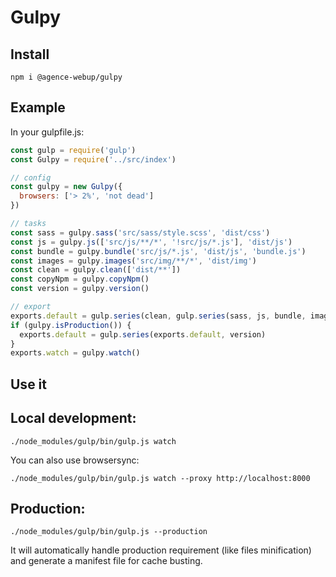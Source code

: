 # Gulpy

## Install

```shell
npm i @agence-webup/gulpy
```

## Example

In your gulpfile.js:

```js
const gulp = require('gulp')
const Gulpy = require('../src/index')

// config
const gulpy = new Gulpy({
  browsers: ['> 2%', 'not dead']
})

// tasks
const sass = gulpy.sass('src/sass/style.scss', 'dist/css')
const js = gulpy.js(['src/js/**/*', '!src/js/*.js'], 'dist/js')
const bundle = gulpy.bundle('src/js/*.js', 'dist/js', 'bundle.js')
const images = gulpy.images('src/img/**/*', 'dist/img')
const clean = gulpy.clean(['dist/**'])
const copyNpm = gulpy.copyNpm()
const version = gulpy.version()

// export
exports.default = gulp.series(clean, gulp.series(sass, js, bundle, images, copyNpm))
if (gulpy.isProduction()) {
  exports.default = gulp.series(exports.default, version)
}
exports.watch = gulpy.watch()
```

## Use it

## Local development:

```
./node_modules/gulp/bin/gulp.js watch
```

You can also use browsersync:

```
./node_modules/gulp/bin/gulp.js watch --proxy http://localhost:8000
```

## Production:

```
./node_modules/gulp/bin/gulp.js --production
```

It will automatically handle production requirement (like files minification) and generate a manifest file for cache busting.
